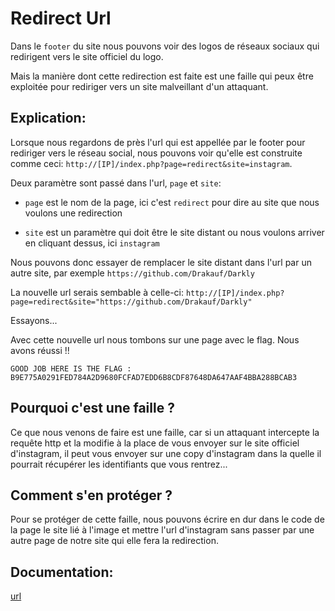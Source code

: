 # Redirect Url

Dans le `footer` du site nous pouvons voir des logos de réseaux sociaux qui redirigent vers le site officiel du logo.

Mais la manière dont cette redirection est faite est une faille qui peux être exploitée pour rediriger vers un site malveillant d'un attaquant.

## Explication:

Lorsque nous regardons de près l'url qui est appellée par le footer pour rediriger vers le réseau social, nous pouvons voir qu'elle est construite comme ceci: `http://[IP]/index.php?page=redirect&site=instagram`.

Deux paramètre sont passé dans l'url, `page` et `site`:

 - `page` est le nom de la page, ici c'est `redirect` pour dire au site que nous voulons une redirection

 - `site` est un paramètre qui doit être le site distant ou nous voulons arriver en cliquant dessus, ici `instagram`

Nous pouvons donc essayer de remplacer le site distant dans l'url par un autre site, par exemple `https://github.com/Drakauf/Darkly`

La nouvelle url serais sembable à celle-ci: `http://[IP]/index.php?page=redirect&site="https://github.com/Drakauf/Darkly"`

Essayons...

Avec cette nouvelle url nous tombons sur une page avec le flag. Nous avons réussi !!

```
GOOD JOB HERE IS THE FLAG : B9E775A0291FED784A2D9680FCFAD7EDD6B8CDF87648DA647AAF4BBA288BCAB3
```

## Pourquoi c'est une faille ?

Ce que nous venons de faire est une faille, car si un attaquant intercepte la requête http et la modifie à la place de vous envoyer sur le site officiel d'instagram, il peut vous envoyer sur une copy d'instagram dans la quelle il pourrait récupérer les identifiants que vous rentrez...

## Comment s'en protéger ?

Pour se protéger de cette faille, nous pouvons écrire en dur dans le code de la page le site lié à l'image et mettre l'url d'instagram sans passer par une autre page de notre site qui elle fera la redirection.

## Documentation:

[url](https://www.vaadata.com/blog/fr/comprendre-les-vulnerabilites-web-en-5-min-episode-10-redirections-et-renvois-non-valides/)